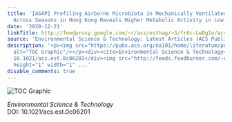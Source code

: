 ```yaml
---
title: '[ASAP] Profiling Airborne Microbiota in Mechanically Ventilated Buildings
  Across Seasons in Hong Kong Reveals Higher Metabolic Activity in Low-Abundance Bacteria'
date: '2020-12-21'
linkTitle: http://feedproxy.google.com/~r/acs/esthag/~3/fr6c-LwDg1o/acs.est.0c06201
source: 'Environmental Science & Technology: Latest Articles (ACS Publications)'
description: '<p><img src="https://pubs.acs.org/na101/home/literatum/publisher/achs/journals/content/esthag/0/esthag.ahead-of-print/acs.est.0c06201/20201221/images/medium/es0c06201_0004.gif"
  alt="TOC Graphic"/></p><div><cite>Environmental Science & Technology</cite></div><div>DOI:
  10.1021/acs.est.0c06201</div><img src="http://feeds.feedburner.com/~r/acs/esthag/~4/fr6c-LwDg1o"
  height="1" width="1" ...'
disable_comments: true
---
```

<p><img src="https://pubs.acs.org/na101/home/literatum/publisher/achs/journals/content/esthag/0/esthag.ahead-of-print/acs.est.0c06201/20201221/images/medium/es0c06201_0004.gif" alt="TOC Graphic"/></p><div><cite>Environmental Science & Technology</cite></div><div>DOI: 10.1021/acs.est.0c06201</div><img src="http://feeds.feedburner.com/~r/acs/esthag/~4/fr6c-LwDg1o" height="1" width="1" ...